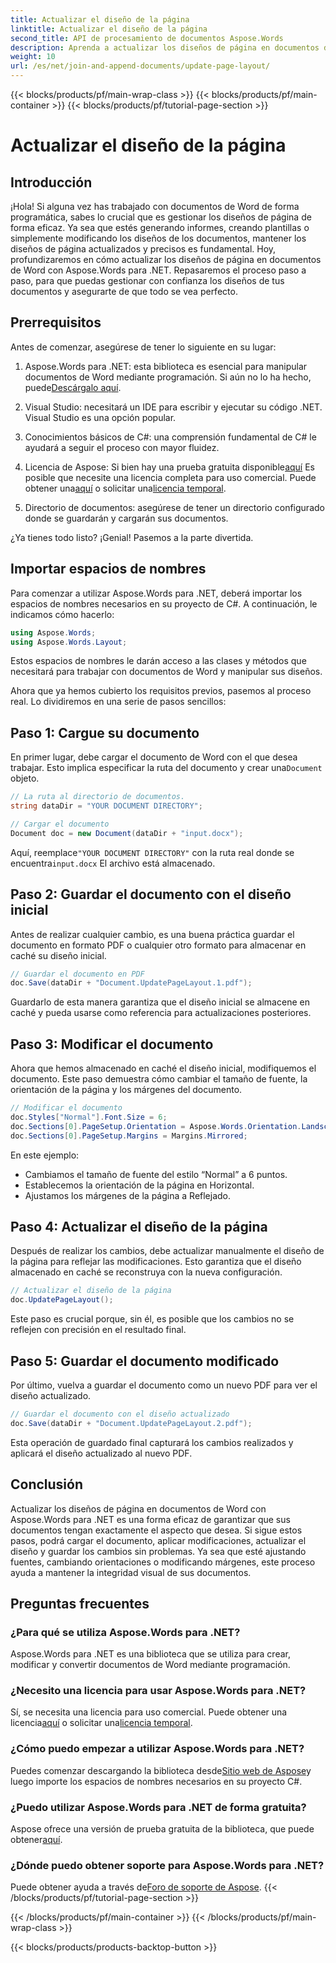 ```yaml
---
title: Actualizar el diseño de la página
linktitle: Actualizar el diseño de la página
second_title: API de procesamiento de documentos Aspose.Words
description: Aprenda a actualizar los diseños de página en documentos de Word con Aspose.Words para .NET con esta completa guía paso a paso. Perfecta para modificar los diseños de los documentos.
weight: 10
url: /es/net/join-and-append-documents/update-page-layout/
---
```


{{< blocks/products/pf/main-wrap-class >}}
{{< blocks/products/pf/main-container >}}
{{< blocks/products/pf/tutorial-page-section >}}

# Actualizar el diseño de la página

## Introducción

¡Hola! Si alguna vez has trabajado con documentos de Word de forma programática, sabes lo crucial que es gestionar los diseños de página de forma eficaz. Ya sea que estés generando informes, creando plantillas o simplemente modificando los diseños de los documentos, mantener los diseños de página actualizados y precisos es fundamental. Hoy, profundizaremos en cómo actualizar los diseños de página en documentos de Word con Aspose.Words para .NET. Repasaremos el proceso paso a paso, para que puedas gestionar con confianza los diseños de tus documentos y asegurarte de que todo se vea perfecto.

## Prerrequisitos

Antes de comenzar, asegúrese de tener lo siguiente en su lugar:

1.  Aspose.Words para .NET: esta biblioteca es esencial para manipular documentos de Word mediante programación. Si aún no lo ha hecho, puede[Descárgalo aquí](https://releases.aspose.com/words/net/).
   
2. Visual Studio: necesitará un IDE para escribir y ejecutar su código .NET. Visual Studio es una opción popular.

3. Conocimientos básicos de C#: una comprensión fundamental de C# le ayudará a seguir el proceso con mayor fluidez.

4.  Licencia de Aspose: Si bien hay una prueba gratuita disponible[aquí](https://releases.aspose.com/) Es posible que necesite una licencia completa para uso comercial. Puede obtener una[aquí](https://purchase.aspose.com/buy) o solicitar una[licencia temporal](https://purchase.aspose.com/temporary-license/).

5. Directorio de documentos: asegúrese de tener un directorio configurado donde se guardarán y cargarán sus documentos.

¿Ya tienes todo listo? ¡Genial! Pasemos a la parte divertida.

## Importar espacios de nombres

Para comenzar a utilizar Aspose.Words para .NET, deberá importar los espacios de nombres necesarios en su proyecto de C#. A continuación, le indicamos cómo hacerlo:

```csharp
using Aspose.Words;
using Aspose.Words.Layout;
```

Estos espacios de nombres le darán acceso a las clases y métodos que necesitará para trabajar con documentos de Word y manipular sus diseños.

Ahora que ya hemos cubierto los requisitos previos, pasemos al proceso real. Lo dividiremos en una serie de pasos sencillos:

## Paso 1: Cargue su documento

En primer lugar, debe cargar el documento de Word con el que desea trabajar. Esto implica especificar la ruta del documento y crear una`Document` objeto.

```csharp
// La ruta al directorio de documentos.
string dataDir = "YOUR DOCUMENT DIRECTORY";

// Cargar el documento
Document doc = new Document(dataDir + "input.docx");
```

 Aquí, reemplace`"YOUR DOCUMENT DIRECTORY"` con la ruta real donde se encuentra`input.docx` El archivo está almacenado.

## Paso 2: Guardar el documento con el diseño inicial

Antes de realizar cualquier cambio, es una buena práctica guardar el documento en formato PDF o cualquier otro formato para almacenar en caché su diseño inicial.

```csharp
// Guardar el documento en PDF
doc.Save(dataDir + "Document.UpdatePageLayout.1.pdf");
```

Guardarlo de esta manera garantiza que el diseño inicial se almacene en caché y pueda usarse como referencia para actualizaciones posteriores.

## Paso 3: Modificar el documento

Ahora que hemos almacenado en caché el diseño inicial, modifiquemos el documento. Este paso demuestra cómo cambiar el tamaño de fuente, la orientación de la página y los márgenes del documento.

```csharp
// Modificar el documento
doc.Styles["Normal"].Font.Size = 6;
doc.Sections[0].PageSetup.Orientation = Aspose.Words.Orientation.Landscape;
doc.Sections[0].PageSetup.Margins = Margins.Mirrored;
```

En este ejemplo:
- Cambiamos el tamaño de fuente del estilo “Normal” a 6 puntos.
- Establecemos la orientación de la página en Horizontal.
- Ajustamos los márgenes de la página a Reflejado.

## Paso 4: Actualizar el diseño de la página

Después de realizar los cambios, debe actualizar manualmente el diseño de la página para reflejar las modificaciones. Esto garantiza que el diseño almacenado en caché se reconstruya con la nueva configuración.

```csharp
// Actualizar el diseño de la página
doc.UpdatePageLayout();
```

Este paso es crucial porque, sin él, es posible que los cambios no se reflejen con precisión en el resultado final.

## Paso 5: Guardar el documento modificado

Por último, vuelva a guardar el documento como un nuevo PDF para ver el diseño actualizado.

```csharp
// Guardar el documento con el diseño actualizado
doc.Save(dataDir + "Document.UpdatePageLayout.2.pdf");
```

Esta operación de guardado final capturará los cambios realizados y aplicará el diseño actualizado al nuevo PDF.

## Conclusión

Actualizar los diseños de página en documentos de Word con Aspose.Words para .NET es una forma eficaz de garantizar que sus documentos tengan exactamente el aspecto que desea. Si sigue estos pasos, podrá cargar el documento, aplicar modificaciones, actualizar el diseño y guardar los cambios sin problemas. Ya sea que esté ajustando fuentes, cambiando orientaciones o modificando márgenes, este proceso ayuda a mantener la integridad visual de sus documentos.


## Preguntas frecuentes

### ¿Para qué se utiliza Aspose.Words para .NET?  
Aspose.Words para .NET es una biblioteca que se utiliza para crear, modificar y convertir documentos de Word mediante programación.

### ¿Necesito una licencia para usar Aspose.Words para .NET?  
 Sí, se necesita una licencia para uso comercial. Puede obtener una licencia[aquí](https://purchase.aspose.com/buy) o solicitar una[licencia temporal](https://purchase.aspose.com/temporary-license/).

### ¿Cómo puedo empezar a utilizar Aspose.Words para .NET?  
 Puedes comenzar descargando la biblioteca desde[Sitio web de Aspose](https://releases.aspose.com/words/net/)y luego importe los espacios de nombres necesarios en su proyecto C#.

### ¿Puedo utilizar Aspose.Words para .NET de forma gratuita?  
 Aspose ofrece una versión de prueba gratuita de la biblioteca, que puede obtener[aquí](https://releases.aspose.com/).

### ¿Dónde puedo obtener soporte para Aspose.Words para .NET?  
 Puede obtener ayuda a través de[Foro de soporte de Aspose](https://forum.aspose.com/c/words/8).
{{< /blocks/products/pf/tutorial-page-section >}}

{{< /blocks/products/pf/main-container >}}
{{< /blocks/products/pf/main-wrap-class >}}

{{< blocks/products/products-backtop-button >}}
